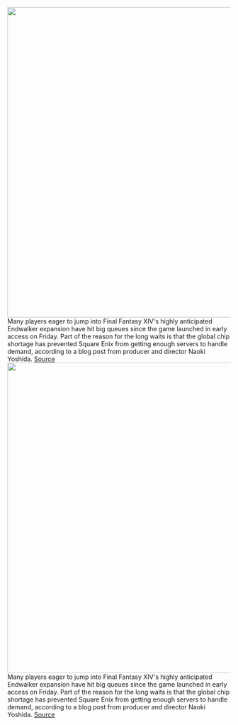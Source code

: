 <img src='https://cdn.vox-cdn.com/thumbor/xOmaj1gum5kCPPLjZ48wbUx1-gQ=/0x0:1212x850/1200x800/filters:focal(510x329:702x521)/cdn.vox-cdn.com/uploads/chorus_image/image/70241624/9b6e6f1b787a32e4291e1cc7e7e0719e_1920_KR.0.jpeg' width='700px' /><br/>
Many players eager to jump into Final Fantasy XIV's highly anticipated Endwalker expansion have hit big queues since the game launched in early access on Friday. Part of the reason for the long waits is that the global chip shortage has prevented Square Enix from getting enough servers to handle demand, according to a blog post from producer and director Naoki Yoshida.
<a href='https://www.theverge.com/2021/12/7/22822825/final-fantasy-xiv-14-endwalker-global-chip-shortage-server-queue'> Source <a/><img src='https://cdn.vox-cdn.com/thumbor/xOmaj1gum5kCPPLjZ48wbUx1-gQ=/0x0:1212x850/1200x800/filters:focal(510x329:702x521)/cdn.vox-cdn.com/uploads/chorus_image/image/70241624/9b6e6f1b787a32e4291e1cc7e7e0719e_1920_KR.0.jpeg' width='700px' /><br/>
Many players eager to jump into Final Fantasy XIV's highly anticipated Endwalker expansion have hit big queues since the game launched in early access on Friday. Part of the reason for the long waits is that the global chip shortage has prevented Square Enix from getting enough servers to handle demand, according to a blog post from producer and director Naoki Yoshida.
<a href='https://www.theverge.com/2021/12/7/22822825/final-fantasy-xiv-14-endwalker-global-chip-shortage-server-queue'> Source <a/>